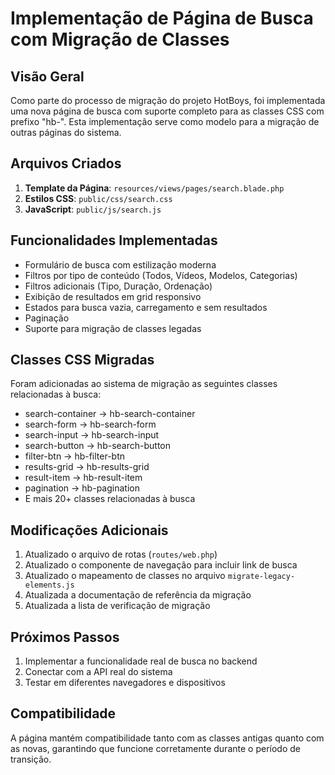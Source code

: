 # Implementação de Página de Busca com Migração de Classes

## Visão Geral
Como parte do processo de migração do projeto HotBoys, foi implementada uma nova página de busca com suporte completo para as classes CSS com prefixo "hb-". Esta implementação serve como modelo para a migração de outras páginas do sistema.

## Arquivos Criados
1. **Template da Página**: `resources/views/pages/search.blade.php`
2. **Estilos CSS**: `public/css/search.css`
3. **JavaScript**: `public/js/search.js`

## Funcionalidades Implementadas
- Formulário de busca com estilização moderna
- Filtros por tipo de conteúdo (Todos, Vídeos, Modelos, Categorias)
- Filtros adicionais (Tipo, Duração, Ordenação)
- Exibição de resultados em grid responsivo
- Estados para busca vazia, carregamento e sem resultados
- Paginação
- Suporte para migração de classes legadas

## Classes CSS Migradas
Foram adicionadas ao sistema de migração as seguintes classes relacionadas à busca:
- search-container → hb-search-container
- search-form → hb-search-form
- search-input → hb-search-input
- search-button → hb-search-button
- filter-btn → hb-filter-btn
- results-grid → hb-results-grid
- result-item → hb-result-item
- pagination → hb-pagination
- E mais 20+ classes relacionadas à busca

## Modificações Adicionais
1. Atualizado o arquivo de rotas (`routes/web.php`)
2. Atualizado o componente de navegação para incluir link de busca
3. Atualizado o mapeamento de classes no arquivo `migrate-legacy-elements.js`
4. Atualizada a documentação de referência da migração
5. Atualizada a lista de verificação de migração

## Próximos Passos
1. Implementar a funcionalidade real de busca no backend
2. Conectar com a API real do sistema
3. Testar em diferentes navegadores e dispositivos

## Compatibilidade
A página mantém compatibilidade tanto com as classes antigas quanto com as novas, garantindo que funcione corretamente durante o período de transição.

